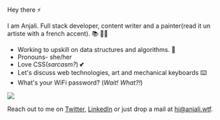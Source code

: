 
Hey there ⚡

I am Anjali. Full stack developer, content writer and a painter(read it un artiste with a french accent). 📚 👩‍💻
 - Working to upskill on data structures and algorithms. 🌱
 - Pronouns- she/her
 - Love CSS(*sarcasm?*) 💕
 - Let's discuss web technologies, art and mechanical keyboards ⌨️
 - What's your WiFi password? (*Wait! What?!*)
 
 <img src="https://github-readme-stats.vercel.app/api?username=anjali-001&&show_icons=true&title_color=ffffff&icon_color=bb2acf&text_color=94a1b2&bg_color=16161a"/>

Reach out to me on [Twitter](https://twitter.com/_Anjali19_), [LinkedIn](https://www.linkedin.com/in/anjali-singh19) or just drop a mail at hi@anjali.wtf.

